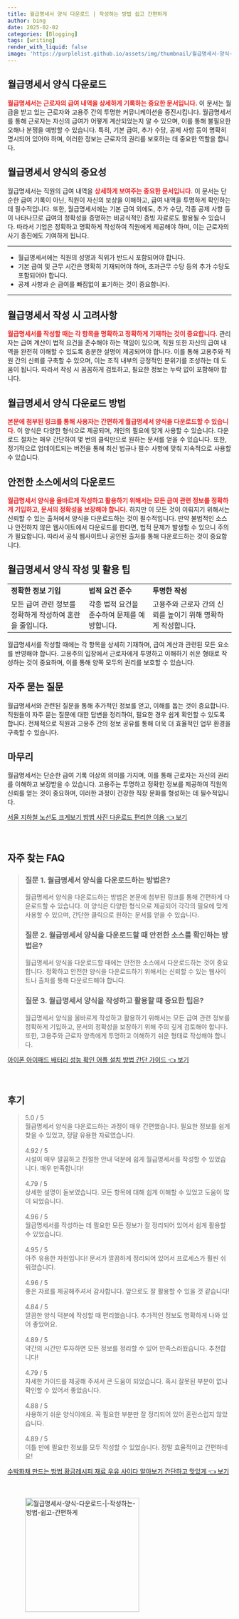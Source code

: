 ```yaml
---
title: 월급명세서 양식 다운로드 | 작성하는 방법 쉽고 간편하게
author: bing
date: 2025-02-02
categories: [Blogging]
tags: [writing]
render_with_liquid: false
image: 'https://purplelist.github.io/assets/img/thumbnail/월급명세서-양식-다운로드-|-작성하는-방법-쉽고-간편하게.webp'
---
```



<h2 id='월급명세서_양식_다운로드'>월급명세서 양식 다운로드</h2>

<p><b><span style="color: #ee2323;">월급명세서는 근로자의 급여 내역을 상세하게 기록하는 중요한 문서입니다.</span></b> 이 문서는 월급을 받고 있는 근로자와 고용주 간의 투명한 커뮤니케이션을 증진시킵니다. 월급명세서를 통해 근로자는 자신의 급여가 어떻게 계산되었는지 알 수 있으며, 이를 통해 불필요한 오해나 분쟁을 예방할 수 있습니다. 특히, 기본 급여, 추가 수당, 공제 사항 등이 명확히 명시되어 있어야 하며, 이러한 정보는 근로자의 권리를 보호하는 데 중요한 역할을 합니다.</p>

<h2 id='월급명세서_양식의_중요성'>월급명세서 양식의 중요성</h2>

<p>월급명세서는 직원의 급여 내역을 <b><span style="color: #ee2323;">상세하게 보여주는 중요한 문서입니다.</span></b> 이 문서는 단순한 급여 기록이 아닌, 직원이 자신의 보상을 이해하고, 급여 내역을 투명하게 확인하는 데 필수적입니다. 또한, 월급명세서에는 기본 급여 외에도, 추가 수당, 각종 공제 사항 등이 나타나므로 급여의 정확성을 증명하는 비공식적인 증빙 자료로도 활용될 수 있습니다. 따라서 기업은 정확하고 명확하게 작성하여 직원에게 제공해야 하며, 이는 근로자의 사기 증진에도 기여하게 됩니다.</p>

<hr />

<ul>
    <li>월급명세서에는 직원의 성명과 직위가 반드시 포함되어야 합니다.</li>
    <li>기본 급여 및 근무 시간은 명확히 기재되어야 하며, 초과근무 수당 등의 추가 수당도 포함되어야 합니다.</li>
    <li>공제 사항과 순 급여를 빠짐없이 표기하는 것이 중요합니다.</li>
</ul>

<hr />

<h2 id='월급명세서_작성_시_고려사항'>월급명세서 작성 시 고려사항</h2>

<p><b><span style="color: #ee2323;">월급명세서를 작성할 때는 각 항목을 명확하고 정확하게 기재하는 것이 중요합니다.</span></b> 관리자는 급여 계산이 법적 요건을 준수해야 하는 책임이 있으며, 직원 또한 자신의 급여 내역을 완전히 이해할 수 있도록 충분한 설명이 제공되어야 합니다. 이를 통해 고용주와 직원 간의 신뢰를 구축할 수 있으며, 이는 조직 내부의 긍정적인 분위기를 조성하는 데 도움이 됩니다. 따라서 작성 시 꼼꼼하게 검토하고, 필요한 정보는 누락 없이 포함해야 합니다.</p>

<h2 id='월급명세서_양식_다운로드_방법'>월급명세서 양식 다운로드 방법</h2>

<p><b><span style="color: #ee2323;">본문에 첨부된 링크를 통해 사용자는 간편하게 월급명세서 양식을 다운로드할 수 있습니다.</span></b> 이 양식은 다양한 형식으로 제공되며, 개인의 필요에 맞게 사용할 수 있습니다. 다운로드 절차는 매우 간단하여 몇 번의 클릭만으로 원하는 문서를 얻을 수 있습니다. 또한, 정기적으로 업데이트되는 버전을 통해 최신 법규나 필수 사항에 맞춰 지속적으로 사용할 수 있습니다.</p>

<h2 id='안전한_소스에서의_다운로드'>안전한 소스에서의 다운로드</h2>

<p><b><span style="color: #ee2323;">월급명세서 양식을 올바르게 작성하고 활용하기 위해서는 모든 급여 관련 정보를 정확하게 기입하고, 문서의 정확성을 보장해야 합니다.</span></b> 하지만 이 모든 것이 이뤄지기 위해서는 신뢰할 수 있는 출처에서 양식을 다운로드하는 것이 필수적입니다. 만약 불법적인 소스나 안전하지 않은 웹사이트에서 다운로드를 한다면, 법적 문제가 발생할 수 있으니 주의가 필요합니다. 따라서 공식 웹사이트나 공인된 출처를 통해 다운로드하는 것이 중요합니다.</p>

<h2 id='월급명세서_양식_작성_및_활용_팁'>월급명세서 양식 작성 및 활용 팁</h2>

<table>
    <tr>
        <td><b>정확한 정보 기입</b></td>
        <td><b>법적 요건 준수</b></td>
        <td><b>투명한 작성</b></td>
    </tr>
    <tr>
        <td>모든 급여 관련 정보를 정확하게 작성하여 혼란을 줄입니다.</td>
        <td>각종 법적 요건을 준수하여 문제를 예방합니다.</td>
        <td>고용주와 근로자 간의 신뢰를 높이기 위해 명확하게 작성합니다.</td>
    </tr>
</table>

<p>월급명세서를 작성할 때에는 각 항목을 상세히 기재하며, 급여 계산과 관련된 모든 요소를 반영해야 합니다. 고용주의 입장에서 근로자에게 투명하고 이해하기 쉬운 형태로 작성하는 것이 중요하며, 이를 통해 양쪽 모두의 권리를 보호할 수 있습니다.</p>

<h2 id='자주_묻는_질문'>자주 묻는 질문</h2>

<p>월급명세서와 관련된 질문을 통해 추가적인 정보를 얻고, 이해를 돕는 것이 중요합니다. 직원들이 자주 묻는 질문에 대한 답변을 정리하여, 필요한 경우 쉽게 확인할 수 있도록 합니다. 전체적으로 직원과 고용주 간의 정보 공유를 통해 더욱 더 효율적인 업무 환경을 구축할 수 있습니다.</p>

<h2 id='마무리'>마무리</h2>

<p>월급명세서는 단순한 급여 기록 이상의 의미를 가지며, 이를 통해 근로자는 자신의 권리를 이해하고 보장받을 수 있습니다. 고용주는 투명하고 정확한 정보를 제공하여 직원의 신뢰를 얻는 것이 중요하며, 이러한 과정이 건강한 직장 문화를 형성하는 데 필수적입니다.</p>


<p><a class="click-button" title="서울 지하철 노선도 크게보기 방법 사진 다운로드 편리한 이용" href="https://purplelist.github.io/posts/%EC%84%9C%EC%9A%B8-%EC%A7%80%ED%95%98%EC%B2%A0-%EB%85%B8%EC%84%A0%EB%8F%84-%ED%81%AC%EA%B2%8C%EB%B3%B4%EA%B8%B0-%EB%B0%A9%EB%B2%95-%EC%82%AC%EC%A7%84-%EB%8B%A4%EC%9A%B4%EB%A1%9C%EB%93%9C-%ED%8E%B8%EB%A6%AC%ED%95%9C-%EC%9D%B4%EC%9A%A9/" rel="dofollow">서울 지하철 노선도 크게보기 방법 사진 다운로드 편리한 이용 👈 보기</a></p><br>
<h2 id='자주_찾는_FAQ'>자주 찾는 FAQ</h2>
<div itemscope="" itemtype="https://schema.org/FAQPage"> 
<blockquote> 
<div itemscope="" itemprop="mainEntity" itemtype="https://schema.org/Question"> 
<h3 itemprop="name">질문 1. 월급명세서 양식을 다운로드하는 방법은?</h3> 
<div itemscope="" itemprop="acceptedAnswer" itemtype="https://schema.org/Answer"> 
<span itemprop="text"> 
<p>월급명세서 양식을 다운로드하는 방법은 본문에 첨부된 링크를 통해 간편하게 다운로드할 수 있습니다. 이 양식은 다양한 형식으로 제공되어 각각의 필요에 맞게 사용할 수 있으며, 간단한 클릭으로 원하는 문서를 얻을 수 있습니다.</p> 
</span> 
</div> 
</div> 

<div itemscope="" itemprop="mainEntity" itemtype="https://schema.org/Question"> 
<h3 itemprop="name">질문 2. 월급명세서 양식을 다운로드할 때 안전한 소스를 확인하는 방법은?</h3> 
<div itemscope="" itemprop="acceptedAnswer" itemtype="https://schema.org/Answer"> 
<span itemprop="text"> 
<p>월급명세서 양식을 다운로드할 때에는 안전한 소스에서 다운로드하는 것이 중요합니다. 정확하고 안전한 양식을 다운로드하기 위해서는 신뢰할 수 있는 웹사이트나 출처를 통해 다운로드해야 합니다.</p> 
</span> 
</div> 
</div> 

<div itemscope="" itemprop="mainEntity" itemtype="https://schema.org/Question"> 
<h3 itemprop="name">질문 3. 월급명세서 양식을 작성하고 활용할 때 중요한 팁은?</h3> 
<div itemscope="" itemprop="acceptedAnswer" itemtype="https://schema.org/Answer"> 
<span itemprop="text"> 
<p>월급명세서 양식을 올바르게 작성하고 활용하기 위해서는 모든 급여 관련 정보를 정확하게 기입하고, 문서의 정확성을 보장하기 위해 주의 깊게 검토해야 합니다. 또한, 고용주와 근로자 양측에게 투명하고 이해하기 쉬운 형태로 작성해야 합니다.</p> 
</span> 
</div> 
</div> 

</blockquote> 
</div>
<p><a class="click-button" title="아이폰 아이패드 배터리 성능 확인 어플 설치 방법 간단 가이드" href="https://purplelist.github.io/posts/%EC%95%84%EC%9D%B4%ED%8F%B0-%EC%95%84%EC%9D%B4%ED%8C%A8%EB%93%9C-%EB%B0%B0%ED%84%B0%EB%A6%AC-%EC%84%B1%EB%8A%A5-%ED%99%95%EC%9D%B8-%EC%96%B4%ED%94%8C-%EC%84%A4%EC%B9%98-%EB%B0%A9%EB%B2%95-%EA%B0%84%EB%8B%A8-%EA%B0%80%EC%9D%B4%EB%93%9C/" rel="dofollow">아이폰 아이패드 배터리 성능 확인 어플 설치 방법 간단 가이드 👈 보기</a></p><br>
<h2 id='후기'>후기</h2>
<div itemscope itemtype="https://schema.org/Product">
  <blockquote>
  <div itemprop="review" itemscope itemtype="https://schema.org/Review">
      <div itemprop="reviewRating" itemscope itemtype="https://schema.org/Rating"> <span itemprop="ratingValue">5.0</span> / <span itemprop="bestRating">5</span> </div>
      <span itemprop="reviewBody">월급명세서 양식을 다운로드하는 과정이 매우 간편했습니다. 필요한 정보를 쉽게 찾을 수 있었고, 정말 유용한 자료였습니다.</span>
  </div>
  <br>
  <div itemprop="review" itemscope itemtype="https://schema.org/Review">
      <div itemprop="reviewRating" itemscope itemtype="https://schema.org/Rating"> <span itemprop="ratingValue">4.92</span> / <span itemprop="bestRating">5</span> </div>
      <span itemprop="reviewBody">시설이 매우 깔끔하고 친절한 안내 덕분에 쉽게 월급명세서를 작성할 수 있었습니다. 매우 만족합니다!</span>
  </div>
  <br>
  <div itemprop="review" itemscope itemtype="https://schema.org/Review">
      <div itemprop="reviewRating" itemscope itemtype="https://schema.org/Rating"> <span itemprop="ratingValue">4.79</span> / <span itemprop="bestRating">5</span> </div>
      <span itemprop="reviewBody">상세한 설명이 돋보였습니다. 모든 항목에 대해 쉽게 이해할 수 있었고 도움이 많이 되었습니다.</span>
  </div>
  <br>
  <div itemprop="review" itemscope itemtype="https://schema.org/Review">
      <div itemprop="reviewRating" itemscope itemtype="https://schema.org/Rating"> <span itemprop="ratingValue">4.96</span> / <span itemprop="bestRating">5</span> </div>
      <span itemprop="reviewBody">월급명세서를 작성하는 데 필요한 모든 정보가 잘 정리되어 있어서 쉽게 활용할 수 있었습니다.</span>
  </div>
  <br>
  <div itemprop="review" itemscope itemtype="https://schema.org/Review">
      <div itemprop="reviewRating" itemscope itemtype="https://schema.org/Rating"> <span itemprop="ratingValue">4.95</span> / <span itemprop="bestRating">5</span> </div>
      <span itemprop="reviewBody">아주 유용한 자원입니다! 문서가 깔끔하게 정리되어 있어서 프로세스가 훨씬 쉬워졌습니다.</span>
  </div>
  <br>
  <div itemprop="review" itemscope itemtype="https://schema.org/Review">
      <div itemprop="reviewRating" itemscope itemtype="https://schema.org/Rating"> <span itemprop="ratingValue">4.96</span> / <span itemprop="bestRating">5</span> </div>
      <span itemprop="reviewBody">좋은 자료를 제공해주셔서 감사합니다. 앞으로도 잘 활용할 수 있을 것 같습니다!</span>
  </div>
  <br>
  <div itemprop="review" itemscope itemtype="https://schema.org/Review">
      <div itemprop="reviewRating" itemscope itemtype="https://schema.org/Rating"> <span itemprop="ratingValue">4.84</span> / <span itemprop="bestRating">5</span> </div>
      <span itemprop="reviewBody">깔끔한 양식 덕분에 작성할 때 편리했습니다. 추가적인 정보도 명확하게 나와 있어 좋았어요.</span>
  </div>
  <br>
  <div itemprop="review" itemscope itemtype="https://schema.org/Review">
      <div itemprop="reviewRating" itemscope itemtype="https://schema.org/Rating"> <span itemprop="ratingValue">4.89</span> / <span itemprop="bestRating">5</span> </div>
      <span itemprop="reviewBody">약간의 시간만 투자하면 모든 정보를 정리할 수 있어 만족스러웠습니다. 추천합니다!</span>
  </div>
  <br>
  <div itemprop="review" itemscope itemtype="https://schema.org/Review">
      <div itemprop="reviewRating" itemscope itemtype="https://schema.org/Rating"> <span itemprop="ratingValue">4.79</span> / <span itemprop="bestRating">5</span> </div>
      <span itemprop="reviewBody">자세한 가이드를 제공해 주셔서 큰 도움이 되었습니다. 혹시 잘못된 부분이 없나 확인할 수 있어서 좋았습니다.</span>
  </div>
  <br>
  <div itemprop="review" itemscope itemtype="https://schema.org/Review">
      <div itemprop="reviewRating" itemscope itemtype="https://schema.org/Rating"> <span itemprop="ratingValue">4.88</span> / <span itemprop="bestRating">5</span> </div>
      <span itemprop="reviewBody">사용하기 쉬운 양식이에요. 꼭 필요한 부분만 잘 정리되어 있어 혼란스럽지 않았습니다.</span>
  </div>
  <br>
  <div itemprop="review" itemscope itemtype="https://schema.org/Review">
      <div itemprop="reviewRating" itemscope itemtype="https://schema.org/Rating"> <span itemprop="ratingValue">4.89</span> / <span itemprop="bestRating">5</span> </div>
      <span itemprop="reviewBody">이틀 만에 필요한 정보를 모두 작성할 수 있었습니다. 정말 효율적이고 간편하네요!</span>
  </div>
  </blockquote>
</div>
<p><a class="click-button" title="수박화채 만드는 방법 황금레시피 재료 우유 사이다 알아보기 간단하고 맛있게" href="https://purplelist.github.io/posts/%EC%88%98%EB%B0%95%ED%99%94%EC%B1%84-%EB%A7%8C%EB%93%9C%EB%8A%94-%EB%B0%A9%EB%B2%95-%ED%99%A9%EA%B8%88%EB%A0%88%EC%8B%9C%ED%94%BC-%EC%9E%AC%EB%A3%8C-%EC%9A%B0%EC%9C%A0-%EC%82%AC%EC%9D%B4%EB%8B%A4-%EC%95%8C%EC%95%84%EB%B3%B4%EA%B8%B0-%EA%B0%84%EB%8B%A8%ED%95%98%EA%B3%A0-%EB%A7%9B%EC%9E%88%EA%B2%8C/" rel="dofollow">수박화채 만드는 방법 황금레시피 재료 우유 사이다 알아보기 간단하고 맛있게 👈 보기</a></p><br>
<figure class="image"><img src="https://purplelist.github.io/assets/img/thumbnail/월급명세서-양식-다운로드-|-작성하는-방법-쉽고-간편하게.webp" alt="월급명세서-양식-다운로드-|-작성하는-방법-쉽고-간편하게" width="256" height="256"></figure>